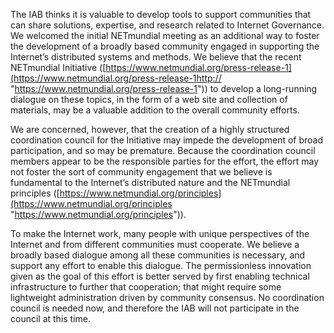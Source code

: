 
The IAB thinks it is valuable to develop tools to support communities that can share solutions, expertise, and research related to Internet Governance. We welcomed the initial NETmundial meeting as an additional way to foster the development of a broadly based community engaged in supporting the Internet’s distributed systems and methods. We believe that the recent NETmundial Initiative ([https://www.netmundial.org/press-release-1](https://www.netmundial.org/press-release-1http:// "https://www.netmundial.org/press-release-1")) to develop a long-running dialogue on these topics, in the form of a web site and collection of materials, may be a valuable addition to the overall community efforts.


We are concerned, however, that the creation of a highly structured coordination council for the Initiative may impede the development of broad participation, and so may be premature. Because the coordination council members appear to be the responsible parties for the effort, the effort may not foster the sort of community engagement that we believe is fundamental to the Internet’s distributed nature and the NETmundial principles ([https://www.netmundial.org/principles](https://www.netmundial.org/principles "https://www.netmundial.org/principles")).


To make the Internet work, many people with unique perspectives of the Internet and from different communities must cooperate. We believe a broadly based dialogue among all these communities is necessary, and support any effort to enable this dialogue. The permissionless innovation given as the goal of this effort is better served by first enabling technical infrastructure to further that cooperation; that might require some lightweight administration driven by community consensus. No coordination council is needed now, and therefore the IAB will not participate in the council at this time.


